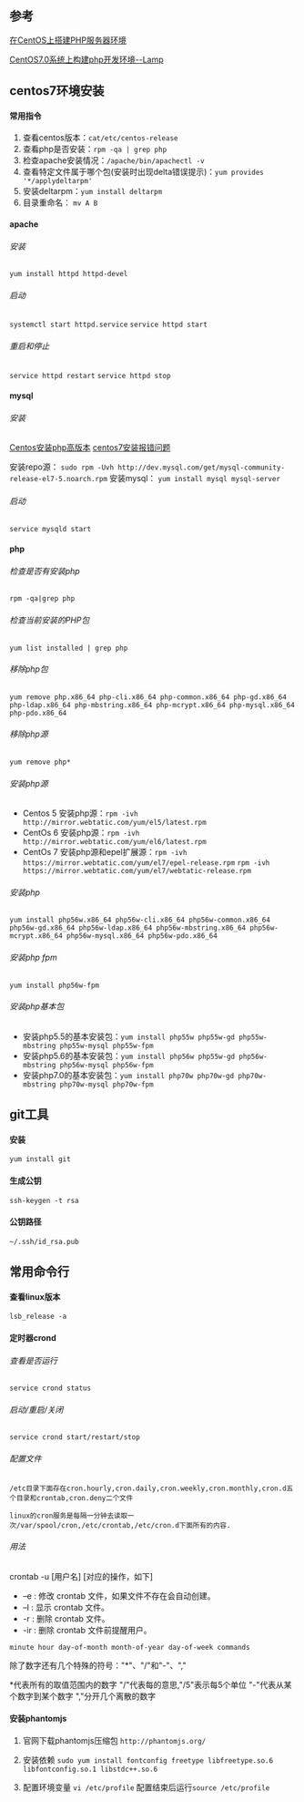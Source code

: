 ## 参考

[在CentOS上搭建PHP服务器环境](http://www.cnblogs.com/liulun/p/3535346.html)

[CentOS7.0系统上构建php开发环境--Lamp](http://www.centoscn.com/CentosServer/www/2014/0730/3384.html)

## centos7环境安装

#### 常用指令
1. 查看centos版本：`cat/etc/centos-release`
2. 查看php是否安装：`rpm -qa | grep php`
3. 检查apache安装情况：`/apache/bin/apachectl -v`
4. 查看特定文件属于哪个包(安装时出现delta错误提示)：`yum provides '*/applydeltarpm'`
5. 安装deltarpm：`yum install deltarpm`
6. 目录重命名： `mv A B` 

#### apache
###### 安装
`yum install httpd httpd-devel`
###### 启动
`systemctl start httpd.service`
`service httpd start`
###### 重启和停止
`service httpd restart`
`service httpd stop`


#### mysql
###### 安装
[Centos安装php高版本](http://www.jb51.net/article/83466.htm)
[centos7安装报错问题](http://blog.csdn.net/znb769525443/article/details/51461246)

安装repo源： `sudo rpm -Uvh http://dev.mysql.com/get/mysql-community-release-el7-5.noarch.rpm`
安装mysql： `yum install mysql mysql-server`
###### 启动
`service mysqld start`

#### php
###### 检查是否有安装php
`rpm -qa|grep php`

###### 检查当前安装的PHP包
`yum list installed | grep php`

###### 移除php包
`yum remove php.x86_64 php-cli.x86_64 php-common.x86_64 php-gd.x86_64 php-ldap.x86_64 php-mbstring.x86_64 php-mcrypt.x86_64 php-mysql.x86_64 php-pdo.x86_64`

###### 移除php源
`yum remove php*`

###### 安装php源
- Centos 5 安装php源：`rpm -ivh http://mirror.webtatic.com/yum/el5/latest.rpm`
- CentOs 6 安装php源：`rpm -ivh http://mirror.webtatic.com/yum/el6/latest.rpm`
- CentOs 7 安装php源和epel扩展源：`rpm -ivh https://mirror.webtatic.com/yum/el7/epel-release.rpm`    `rpm -ivh https://mirror.webtatic.com/yum/el7/webtatic-release.rpm`
###### 安装php
`yum install php56w.x86_64 php56w-cli.x86_64 php56w-common.x86_64 php56w-gd.x86_64 php56w-ldap.x86_64 php56w-mbstring.x86_64 php56w-mcrypt.x86_64 php56w-mysql.x86_64 php56w-pdo.x86_64`

###### 安装php fpm
`yum install php56w-fpm`




###### 安装php基本包
- 安装php5.5的基本安装包：`yum install php55w php55w-gd php55w-mbstring php55w-mysql php55w-fpm`
- 安装php5.6的基本安装包：`yum install php56w php55w-gd php56w-mbstring php56w-mysql php56w-fpm`
- 安装php7.0的基本安装包：`yum install php70w php70w-gd php70w-mbstring php70w-mysql php70w-fpm`



## git工具

#### 安装
`yum install git`

#### 生成公钥
`ssh-keygen -t rsa`

#### 公钥路径
`~/.ssh/id_rsa.pub`



## 常用命令行
#### 查看linux版本
`lsb_release -a`

#### 定时器crond

###### 查看是否运行
`service crond status`

###### 启动/重启/关闭
`service crond start/restart/stop`

###### 配置文件
`/etc目录下面存在cron.hourly,cron.daily,cron.weekly,cron.monthly,cron.d五个目录和crontab,cron.deny二个文件`

`linux的cron服务是每隔一分钟去读取一次/var/spool/cron,/etc/crontab,/etc/cron.d下面所有的内容.`

###### 用法
crontab -u [用户名] [对应的操作，如下]

- –e : 修改 crontab 文件，如果文件不存在会自动创建。 
- –l : 显示 crontab 文件。 
- -r : 删除 crontab 文件。
- -ir : 删除 crontab 文件前提醒用户。

`minute hour day-of-month month-of-year day-of-week commands` 

除了数字还有几个特殊的符号："*"、"/"和"-"、","

*代表所有的取值范围内的数字
"/"代表每的意思,"/5"表示每5个单位
"-"代表从某个数字到某个数字
","分开几个离散的数字


#### 安装phantomjs
1. 官网下载phantomjs压缩包
`http://phantomjs.org/`

2. 安装依赖
`sudo yum install fontconfig freetype libfreetype.so.6 libfontconfig.so.1 libstdc++.so.6`

3. 配置环境变量
`vi /etc/profile` 配置结束后运行`source /etc/profile`

